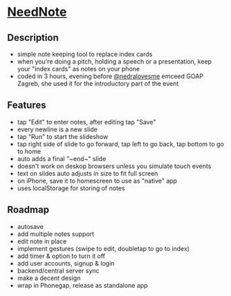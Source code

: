 # [NeedNote](http://lab.mataic.com/NeedNote/)

## Description

* simple note keeping tool to replace index cards
* when you're doing a pitch, holding a speech or a presentation, keep your "index cards" as notes on your phone
* coded in 3 hours, evening before [@nedralovesme](http://twitter.com/nedralovesme/) emceed GOAP Zagreb, she used it for the introductory part of the event

## Features

* tap "Edit" to enter notes, after editing tap "Save"
* every newline is a new slide
* tap "Run" to start the slideshow
* tap right side of slide to go forward, tap left to go back, tap bottom to go to home
* auto adds a final "~end~" slide 
* doesn't work on deskop browsers unless you simulate touch events
* text on slides auto adjusts in size to fit full screen
* on iPhone, save it to homescreen to use as "native" app
* uses localStorage for storing of notes

## Roadmap

* autosave
* add multiple notes support
* edit note in place
* implement gestures (swipe to edit, doubletap to go to index)
* add timer & option to turn it off
* add user accounts, signup & login
* backend/central server sync
* make a decent design
* wrap in Phonegap, release as standalone app

